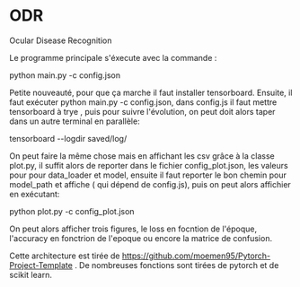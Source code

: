 # ODR
Ocular Disease Recognition

Le programme principale s'éxecute avec la commande : 

python main.py -c config.json


Petite nouveauté, pour que ça marche il faut installer tensorboard.
Ensuite, il faut exécuter python main.py -c config.json, dans config.js il faut mettre tensorboard à trye , puis pour suivre l'évolution, on peut doit alors taper dans un autre terminal en parallèle:

tensorboard --logdir saved/log/

On peut faire la même chose mais en affichant les csv grâce à la classe plot.py, il suffit alors de reporter dans le fichier config_plot.json, les valeurs pour pour data_loader et model, ensuite il faut reporter le bon chemin pour model_path et affiche ( qui dépend de config.js), puis on peut alors affichier en exécutant:

python plot.py -c config_plot.json

On peut alors afficher trois figures, le loss en focntion de l'époque, l'accuracy en fonctrion de l'epoque ou encore la matrice de confusion.

Cette architecture est tirée de https://github.com/moemen95/Pytorch-Project-Template .
De nombreuses fonctions sont tirées de pytorch et de scikit learn.

